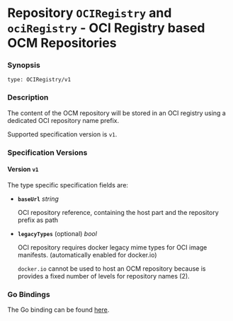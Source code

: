 
# Repository `OCIRegistry` and `ociRegistry` - OCI Registry based OCM Repositories


### Synopsis

```
type: OCIRegistry/v1
```

### Description

The content of the OCM repository will be stored in an OCI registry using
a dedicated OCI repository name prefix.

Supported specification version is `v1`.



### Specification Versions

#### Version `v1`

The type specific specification fields are:

- **`baseUrl`** *string*

  OCI repository reference, containing the host part and the repository prefix
  as path

- **`legacyTypes`** (optional) *bool*

  OCI repository requires docker legacy mime types for OCI
  image manifests. (automatically enabled for docker.io)

  `docker.io` cannot be used to host an OCM repository because 
  is provides a fixed number of levels for repository names (2).


### Go Bindings

The Go binding can be found [here](../../../oci/repositories/ocireg/type.go).
